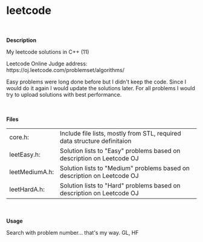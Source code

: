 # leetcode
<br/><br/>
<b>Description</b>
<p>My leetcode solutions in C++ (11)</p>
<p>Leetcode Online Judge address: https://oj.leetcode.com/problemset/algorithms/</p>
<div>
  <p>Easy problems were long done before but I didn't keep the code. Since I would do it again I would update the solutions later. For all problems I would try to upload solutions with best performance.</p>
</div>

<br/><br/>
<b>Files</b>
<table>
<tr>  <td>core.h:         <td>Include file lists, mostly from STL, required data structure definitaion
<tr>  <td>leetEasy.h:     <td>Solution lists to "Easy" problems based on description on Leetcode OJ
<tr>  <td>leetMediumA.h:  <td>Solution lists to "Medium" problems based on description on Leetcode OJ
<tr>  <td>leetHardA.h:    <td>Solution lists to "Hard" problems based on description on Leetcode OJ
</table>

<br/><br/>
<b>Usage</b>
<p>Search with problem number... that's my way. GL, HF</p>


